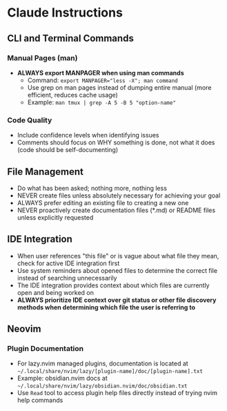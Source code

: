 # Claude Instructions

## CLI and Terminal Commands

### Manual Pages (man)
- **ALWAYS export MANPAGER when using man commands**
  - Command: `export MANPAGER="less -X"; man command`
  - Use grep on man pages instead of dumping entire manual (more efficient, reduces cache usage)
  - Example: `man tmux | grep -A 5 -B 5 "option-name"`

### Code Quality
- Include confidence levels when identifying issues
- Comments should focus on WHY something is done, not what it does (code should be self-documenting)

## File Management
- Do what has been asked; nothing more, nothing less
- NEVER create files unless absolutely necessary for achieving your goal
- ALWAYS prefer editing an existing file to creating a new one
- NEVER proactively create documentation files (*.md) or README files unless explicitly requested

## IDE Integration
- When user references "this file" or is vague about what file they mean, check for active IDE integration first
- Use system reminders about opened files to determine the correct file instead of searching unnecessarily
- The IDE integration provides context about which files are currently open and being worked on
- **ALWAYS prioritize IDE context over git status or other file discovery methods when determining which file the user is referring to**

## Neovim

### Plugin Documentation
- For lazy.nvim managed plugins, documentation is located at `~/.local/share/nvim/lazy/[plugin-name]/doc/[plugin-name].txt`
- Example: obsidian.nvim docs at `~/.local/share/nvim/lazy/obsidian.nvim/doc/obsidian.txt`
- Use `Read` tool to access plugin help files directly instead of trying nvim help commands
